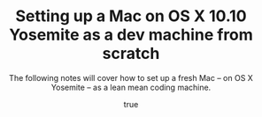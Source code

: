 ---
layout: post
title: Setting up a Mac on OS X 10.10 Yosemite as a dev machine from scratch
subtitle: The following notes will cover how to set up a fresh Mac &ndash; on OS X Yosemite &ndash; as a lean mean coding machine.
lastmod: 2015-02-05

cover_image: false

excerpt: "Incorporated provides a great typography, responsive design, author details, semantic markup and more."

author:
  name: Scotty Vernon
  twitter: KingScooty
  gplus: +ScottyVernon 
  bio: Founder, Software Engineer @ Wildflame Studios
  image: ks.png
---